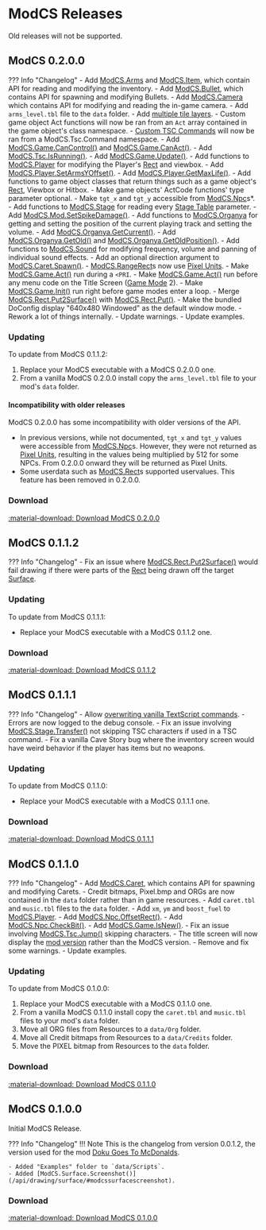 # ModCS Releases

Old releases will not be supported.

## ModCS 0.2.0.0

??? Info "Changelog"
	- Add [ModCS.Arms](/api/inventory/arms/) and [ModCS.Item](/api/inventory/item/), which contain API for reading and modifying the inventory.
	- Add [ModCS.Bullet](/api/objects/bullet/), which contains API for spawning and modifying Bullets.
	- Add [ModCS.Camera](/api/camera/) which contains API for modifying and reading the in-game camera.
	- Add `arms_level.tbl` file to the `data` folder.
	- Add [multiple tile layers](/pxl/).
	- Custom game object Act functions will now be ran from an `Act` array contained in the game object's class namespace.
	- [Custom TSC Commands](/api/tsc/#custom-commands) will now be ran from a ModCS.Tsc.Command namespace.
	- Add [ModCS.Game.CanControl()](/api/game/#modcsgamecancontrol) and [ModCS.Game.CanAct()](/api/game/#modcsgamecanact).
	- Add [ModCS.Tsc.IsRunning()](/api/tsc/#modcstscisrunning).
	- Add [ModCS.Game.Update()](/api/game/#modcsgameupdate).
	- Add functions to [ModCS.Player](/api/objects/player/) for modifying the Player's [Rect](/api/drawing/rect/) and viewbox.
	- Add [ModCS.Player.SetArmsYOffset()](/api/objects/player/#modcsplayersetarmsyoffset).
	- Add [ModCS.Player.GetMaxLife()](/api/objects/player/#modcsplayergetmaxlife).
	- Add functions to game object classes that return things such as a game object's [Rect](/api/drawing/rect/), Viewbox or Hitbox.
	- Make game objects' ActCode functions' type parameter optional.
	- Make `tgt_x` and `tgt_y` accessible from [ModCS.Npc](/api/objects/npc/)s\*.
	- Add functions to [ModCS.Stage](/api/stage/) for reading every [Stage Table](/api/stage/#stage-table) parameter.
	- Add [ModCS.Mod.SetSpikeDamage()](/api/mod/#modcsmodsetspikedamage).
	- Add functions to [ModCS.Organya](/api/sound/organya/) for getting and setting the position of the current playing track and setting the volume.
	- Add [ModCS.Organya.GetCurrent()](/api/sound/organya/#modcsorganyagetcurrent).
	- Add [ModCS.Organya.GetOld()](/api/sound/organya/#modcsorganyagetold) and [ModCS.Organya.GetOldPosition()](/api/sound/organya/#modcsorganyagetposition).
	- Add functions to [ModCS.Sound](/api/sound/sound/) for modifying frequency, volume and panning of individual sound effects.
	- Add an optional direction argument to [ModCS.Caret.Spawn()](/api/objects/caret/#modcscaretspawn).
	- [ModCS.RangeRect](/api/objects/range/)s now use [Pixel Units](/api/objects/pixel/).
	- Make [ModCS.Game.Act()](/api/game/#modcsgameact) run during a `<PRI`.
	- Make [ModCS.Game.Act()](/api/game/#modcsgameact) run before any menu code on the Title Screen ([Game Mode](/api/game/#modcsgamegetmode) 2).
	- Make [ModCS.Game.Init()](/api/game/#modcsgameinit) run right before game modes enter a loop.
	- Merge [ModCS.Rect.Put2Surface()](/api/deprecated/#modcsrectput2surface) with [ModCS.Rect.Put()](/api/drawing/rect/#modcsrectput).
	- Make the bundled DoConfig display "640x480 Windowed" as the default window mode.
	- Rework a lot of things internally.
	- Update warnings.
	- Update examples.

### Updating

To update from ModCS 0.1.1.2:

1. Replace your ModCS executable with a ModCS 0.2.0.0 one.
2. From a vanilla ModCS 0.2.0.0 install copy the `arms_level.tbl` file to your mod's `data` folder.

#### Incompatibility with older releases

ModCS 0.2.0.0 has some incompatibility with older versions of the API.

- In previous versions, while not documented, `tgt_x` and `tgt_y` values were accessible from [ModCS.Npc](/api/objects/npc/)s. However, they were not returned as [Pixel Units](/api/objects/pixel/), resulting in the values being multiplied by 512 for some NPCs. From 0.2.0.0 onward they will be returned as Pixel Units.
- Some userdata such as [ModCS.Rect](/api/drawing/rect/)s supported uservalues. This feature has been removed in 0.2.0.0.

### Download

[:material-download: Download ModCS 0.2.0.0](/assets/releases/modcs0200.zip)

## ModCS 0.1.1.2

??? Info "Changelog"
	- Fix an issue where [ModCS.Rect.Put2Surface()](/api/deprecated/#modcsrectput2surface) would fail drawing if there were parts of the [Rect](/api/drawing/rect/) being drawn off the target [Surface](/api/drawing/surface/).

### Updating

To update from ModCS 0.1.1.1:

- Replace your ModCS executable with a ModCS 0.1.1.2 one.

### Download

[:material-download: Download ModCS 0.1.1.2](/assets/releases/modcs0112.zip)

## ModCS 0.1.1.1

??? Info "Changelog"
	- Allow [overwriting vanilla TextScript commands](/api/tsc/#custom-commands).
	- Errors are now logged to the debug console.
	- Fix an issue involving [ModCS.Stage.Transfer()](/api/stage/#modcsstagetransfer) not skipping TSC characters if used in a TSC command.
	- Fix a vanilla Cave Story bug where the inventory screen would have weird behavior if the player has items but no weapons.

### Updating

To update from ModCS 0.1.1.0:

- Replace your ModCS executable with a ModCS 0.1.1.1 one.

### Download

[:material-download: Download ModCS 0.1.1.1](/assets/releases/modcs0111.zip)

## ModCS 0.1.1.0

??? Info "Changelog"
	- Add [ModCS.Caret](/api/objects/caret/), which contains API for spawning and modifying Carets.
	- Credit bitmaps, Pixel.bmp and ORGs are now contained in the `data` folder rather than in game resources.
	- Add `caret.tbl` and `music.tbl` files to the `data` folder.
	- Add `xm`, `ym` and `boost_fuel` to [ModCS.Player](/api/objects/player/).
	- Add [ModCS.Npc.OffsetRect()](/api/objects/npc/functions/#modcsnpcoffsetrect).
	- Add [ModCS.Npc.CheckBit()](/api/objects/npc/bits/#modcsnpccheckbit).
	- Add [ModCS.Game.IsNew()](/api/game/#modcsgameisnew).
	- Fix an issue involving [ModCS.Tsc.Jump()](/api/tsc/#modcstscjump) skipping characters.
	- The title screen will now display the [mod version](/api/mod/#modcsmodsetversion) rather than the ModCS version.
	- Remove and fix some warnings.
	- Update examples.

### Updating

To update from ModCS 0.1.0.0:

1. Replace your ModCS executable with a ModCS 0.1.1.0 one.
2. From a vanilla ModCS 0.1.1.0 install copy the `caret.tbl` and `music.tbl` files to your mod's `data` folder.
3. Move all ORG files from Resources to a `data/Org` folder.
4. Move all Credit bitmaps from Resources to a `data/Credits` folder.
5. Move the PIXEL bitmap from Resources to the `data` folder.

### Download

[:material-download: Download ModCS 0.1.1.0](/assets/releases/modcs0110.zip)

## ModCS 0.1.0.0

Initial ModCS Release.

??? Info "Changelog"
	!!! Note
		This is the changelog from version 0.0.1.2, the version used for the mod [Doku Goes To McDonalds](https://doukutsuclub.knack.com/database#search-database/mod-details/5fbab65b03e82f001bcd17e7/).

	- Added "Examples" folder to `data/Scripts`.
	- Added [ModCS.Surface.Screenshot()](/api/drawing/surface/#modcssurfacescreenshot).

### Download

[:material-download: Download ModCS 0.1.0.0](/assets/releases/modcs0100.zip)

